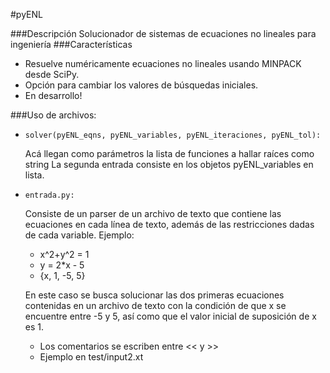 #pyENL

###Descripción
Solucionador de sistemas de ecuaciones no lineales para ingeniería
###Características
- Resuelve numéricamente ecuaciones no lineales usando MINPACK desde SciPy.
- Opción para cambiar los valores de búsquedas iniciales.
- En desarrollo!

###Uso de archivos:
- <pre><code>solver(pyENL_eqns, pyENL_variables, pyENL_iteraciones, pyENL_tol):</code></pre>
    Acá llegan como parámetros la lista de funciones a hallar raíces como string
    La segunda entrada consiste en los objetos pyENL_variables en lista.
- <pre><code>entrada.py:</code></pre>
  Consiste de un parser de un archivo de texto que contiene las ecuaciones en
  cada línea de texto, además de las restricciones dadas de cada variable.
  Ejemplo:
    - x^2+y^2 = 1
    - y = 2*x - 5
    - {x, 1, -5, 5}

  En este caso se busca solucionar las dos primeras ecuaciones contenidas en un
  archivo de texto con la condición de que x se encuentre entre -5 y 5, así como
  que el valor inicial de suposición de x es 1.

  - Los comentarios se escriben entre << y >>
  - Ejemplo en test/input2.xt

